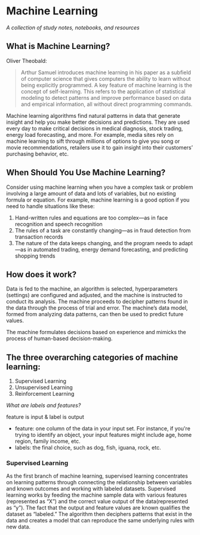 # Machine Learning
*A collection of study notes, notebooks, and resources*
<br/>
## What is Machine Learning?
  Oliver Theobald:
  <blockquote>
  Arthur Samuel introduces machine learning in his paper as a subfield of
  computer science that gives computers the ability to learn without being
  explicitly programmed. A key feature of machine learning is the concept of self-learning. This refers to the application of statistical modeling to detect           patterns and improve performance based on data and empirical information, all without direct programming commands.
  </blockquote>
  Machine learning algorithms find natural patterns in data that generate insight and help you make better decisions and predictions. They are used every day to make critical decisions in medical diagnosis, stock trading, energy load forecasting, and more. For example, media sites rely on machine learning to sift through millions of options to give you song or movie recommendations, retailers use it to gain insight into their customers’ purchasing behavior, etc.
  
## When Should You Use Machine Learning?
  <p>Consider using machine learning when you have a complex task or problem involving a large amount of data and lots of variables, but no existing formula or equation. For example, machine learning is a good option if you need to handle situations like these:</p>
<ol>
<li>Hand-written rules and equations are too complex—as in face recognition and speech recognition</li>
<li>The rules of a task are constantly changing—as in fraud detection from transaction records</li>
<li>The nature of the data keeps changing, and the program needs to adapt—as in automated trading, energy demand forecasting, and predicting shopping trends</li>  
</ol>

## How does it work?
  <p>Data is fed to the machine, an algorithm is selected, hyperparameters (settings) are configured and adjusted, and the machine is instructed to conduct its analysis. The machine proceeds to decipher patterns found in the data through the process of trial and error. The machine’s data model, formed from analyzing data patterns, can then be used to predict future values.</p>
  <p>The machine formulates decisions based on experience and mimicks the process of human-based decision-making.</p>

## The three overarching categories of machine learning:
   1. Supervised Learning
   2. Unsupervised Learning
   3. Reinforcement Learning

<p><i>What are labels and features?</i></p>
  <span>feature is input & label is output</span>
<ul>
<li>feature: one column of the data in your input set. For instance, if you're trying to identify an object, your input features might include age, home region, family income, etc.</li>
  <li>labels: the final choice, such as dog, fish, iguana, rock, etc.</li>
</ul>

### Supervised Learning
  As the first branch of machine learning, supervised learning concentrates on learning patterns through connecting the relationship between variables and known outcomes and working with labeled datasets. Supervised learning works by feeding the machine sample data with various features (represented as “X”) and the correct value output of the data(represented as “y”). The fact that the output and feature values are known qualifies the dataset as “labeled.” The algorithm then deciphers patterns that exist in the data and creates a model that can reproduce the same underlying rules with new data.
   
